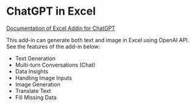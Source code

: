 # ChatGPT in Excel
[Documentation of Excel Addin for ChatGPT](https://www.listendata.com/2023/03/how-to-run-chatgpt-inside-excel.html)

This add-in can generate both text and image in Excel using OpenAI API. See the features of the add-in below:

* Text Generation
* Multi-turn Conversations (Chat)
* Data Insights
* Handling Image Inputs
* Image Generation
* Translate Text
* Fill Missing Data
